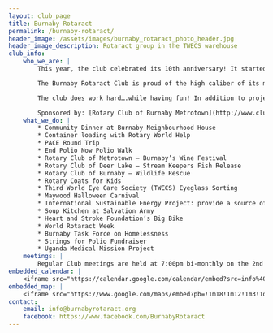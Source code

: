 ```yaml
---
layout: club_page
title: Burnaby Rotaract
permalink: /burnaby-rotaract/
header_image: /assets/images/burnaby_rotaract_photo_header.jpg
header_image_description: Rotaract group in the TWECS warehouse
club_info:
    who_we_are: |
        This year, the club celebrated its 10th anniversary! It started in 2007 to provide a service club for Simon Fraser University students, Burnaby Rotaract has developed to consist of diverse members from students to young professionals from different parts of BC, Canada, and the world.

        The Burnaby Rotaract Club is proud of the high caliber of its members who are passionately partaking projects and events throughout the year. Year-round projects include container loading with Rotary World Help and Community Dinner with the Burnaby Neighborhood House. In addition, the club spearheads the planning and execution of the PAcific Canadian Experience (PACE)  roundtrip in partnership with local Rotaract Clubs from District 5040 and 5020.

        The club does work hard….while having fun! In addition to projects, the club conducts several socials throughout the year including Christmas, burger fundraisers and comedy nights! The club’s success would not be possible were it not for the amiable members, companionship with other Rotaract clubs in the district and the sponsorship of its sponsoring Rotary clubs who are dedicated to attend and support the club’s events.

        Sponsored by: [Rotary Club of Burnaby Metrotown](http://www.clubrunner.ca/Portal/Home.aspx?cid=746), the [Rotary Club of Burnaby Deer Lake](http://www.clubrunner.ca/Portal/Home.aspx?cid=356), and the [Rotary Club of Burnaby](http://www.rotaryburnaby.org/)
    what_we_do: |
        * Community Dinner at Burnaby Neighbourhood House
        * Container loading with Rotary World Help
        * PACE Round Trip
        * End Polio Now Polio Walk
        * Rotary Club of Metrotown – Burnaby’s Wine Festival
        * Rotary Club of Deer Lake – Stream Keepers Fish Release
        * Rotary Club of Burnaby – Wildlife Rescue
        * Rotary Coats for Kids
        * Third World Eye Care Society (TWECS) Eyeglass Sorting
        * Maywood Halloween Carnival
        * International Sustainable Energy Project: provide a source of sustainable energy for a small rural community
        * Soup Kitchen at Salvation Army
        * Heart and Stroke Foundation’s Big Bike
        * World Rotaract Week
        * Burnaby Task Force on Homelessness
        * Strings for Polio Fundraiser
        * Uganda Medical Mission Project
    meetings: |
        Regular Club meetings are held at 7:00pm bi-monthly on the 2nd and 4th Monday of each month. We meet at the Burnaby Neighbourhood House (3rd Floor, 4460 Beresford Street). This is right behind the Metrotown SkyTrain station.
embedded_calendar: |
    <iframe src="https://calendar.google.com/calendar/embed?src=info%40burnabyrotaract.org&amp;ctz=America%2FVancouver" style="border: 0" scrolling="no" width="100%" height="600" frameborder="0"></iframe>
embedded_map: |
    <iframe src="https://www.google.com/maps/embed?pb=!1m18!1m12!1m3!1d2605.691357705569!2d-123.00653858428404!3d49.22538017932514!2m3!1f0!2f0!3f0!3m2!1i1024!2i768!4f13.1!3m3!1m2!1s0x410b7f3f71654fdf%3A0x6823eff1bd41a100!2sBurnaby+Neighbourhood+House!5e0!3m2!1spt-BR!2sca!4v1509994912768" style="border: 0px none; pointer-events: none;" allowfullscreen="" width="600" height="600" frameborder="0"></iframe>
contact:
    email: info@burnabyrotaract.org
    facebook: https://www.facebook.com/BurnabyRotaract
---
```

